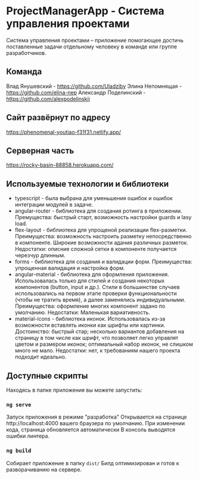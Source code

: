 # ProjectManagerApp -  Система управления проектами

Система управления проектами – приложение помогающее достичь поставленные задачи отдельному человеку в команде или группе разработчиков.

## Команда
Влад Янушевский - https://github.com/Uladziby
Элина Непомнящая - https://github.com/elina-nep
Александр Поделинский - https://github.com/alexpodelinskii

## Сайт развёрнут по адресу
https://phenomenal-youtiao-f31f31.netlify.app/

## Серверная часть
https://rocky-basin-88858.herokuapp.com/

## Используемые технологии и библиотеки
- typescript - была выбрана для уменьшения ошибок и ошибок интеграции модулей в задаче.
- angular-router - библиотека для создания ротинга в приложении. Премущества: быстрый старт, возможность настройки guards и lasy load. 
- flex-layout - библиотека для упрощеной реализации flex-разметки. Преимущества: возможность настроить разметку непосредственно в компоненте. Широкие возможности адания различных разметок. Недостатки: описние сложной сетки в компоненте получается черезчур длинным.
- forms - библиотека для создания и валидации форм. Преимущества: упрощенная валидация и настройка форм.
- angular-material - библиотека для оформления приложения. Использовалась только для стилей и создания некоторых компонентов (button, input и др.). Стили в большинстве случаев использовались на первом этапе проверки функциональности (чтобы не тратить время), а далее заменялись индивидуальными. Преимущества: оформление многих компонент задано по умолчанию. Недостатки: Маленькая вариативность.
- material-icons - библиотека иконок. Использовалась из-за возможности вставлять иконки как шрифты или картинки. Достоинство: быстрый стар; несколько вариантов добавления на страницу в том числе как шрифт, что позволяет легко управлят цветом и размером иконок; оптимальный набор иконок, не слишком много не мало. Недостатки: нет, к требованиям нашего проекта подходит идеально.

## Доступные скрипты
Находясь в папке приложения вы можете запустить:

### `ng serve`
Запуск приложения в режиме "разработка" Открывается на странице http://localhost:4000 вашего браузера по умолчанию.
При изменении кода, страница обновляется автоматически В консоль выводятся ошибки линтера.

### `ng build`
Собирает приложение в папку `dist/`
Билд оптимизирован и готов к разворачиванию на сервере.
